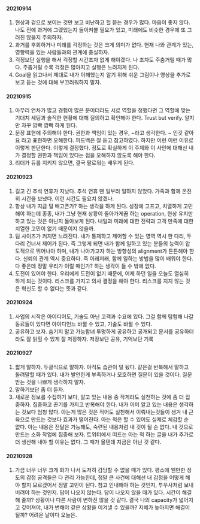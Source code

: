 #### 20210914
1. 현상과 겉으로 보이는 것만 보고 비난하고 헐 뜯는 경우가 많다. 마음이 좋지 않다. 나도 전에 과거에 그랬었는지 돌이켜볼 필요가 있고, 미래에도 비슷한 경우에 또 그러진 않을지 주의하자. 
2. 과거를 후회하거나 미래를 걱정하는 것은 크게 의미가 없다. 현재 나와 관계가 있는, 영향력을 있는 사람들과의 관계에 충실하자.
3. 걱정보단 실행을 해서 걱정할 시간조차 없게 해야겠다. 나 조차도 주춤거릴 때가 많다. 주춤거릴 수록 걱정은 많아지고 실행은 느려지게 된다. 
4. Goal을 읽고나서 제대로 내가 이해했는지 알기 위해 쉬운 그림이나 영상을 추가로 보고 듣는 것에 대해 부끄러워하지 말자. 

#### 20210915
1. 아무리 연차가 많고 경험이 많은 분이더라도 서로 역할을 정했다면 그 역할에 맞는 기대치 세팅과 솔직한 현황에 대해 질의하고 확인해야 한다. Trust but verify. 알지만 자꾸 깜빡 깜빡 하게 된다. 
2. 문장 표현에 주의해야 한다. 권한과 책임이 있는 경우, ~라고 생각한다. ~ 인것 같아요 라고 표현하면 오해한다. 피드백은 잘 듣고 참고하였다. 하지만 이런 이런 이유로 이렇게 판단한다. 이렇게 결정했다. 정도로 확실하게 이 주제와 이 사안에 대해선 내가 결정할 권한과 책임이 있다는 점을 오해하지 않도록 해야 한다. 
3. 리더가 듀를 지키지 않으면, 결국 팔로워는 배우게 된다. 

#### 20210923
1. 길고 긴 추석 연휴가 지났다. 추석 연휴 땐 일부러 일하지 않았다. 가족과 함께 온전히 시간을 보냈다. 이런 시간도 필요치 않겠나. 
2. 항상 내가 지금 덜 배고픈가? 하는 생각을 하게 된다. 성장에 고프고, 치열하게 고민해야 하는데 종종, 내가 그냥 현재 상황이 돌아가게끔 하는 operation, 현상 유지만 하고 있는 것은 아닌지 돌아보게 된다. 내일과 미래에 대한 전략과 고객 만족에 대한 치열한 고민이 없기 때문이지 않을까. 
3. 팀 사이즈가 커지면 느려진다. 내가 통제하고 제어할 수 있는 영역 역시 한 다리, 두 다리 건너서 제어가 된다. 즉 그렇게 되면 내가 함께 일하고 있는 분들의 능력이 압도적으로 뛰어나야 하며, 내가 나아가고자 하는 방향성의 alignment가 튼튼해야 한다. 신뢰의 관계 역시 중요하다. 즉 이래저래, 함께 일하는 방법을 많이 배워야 한다. 다 좋은데 정말 우리가 이럴 때인가? 하는 생각이 들 수 밖에 없다. 
4. 도전이 있어야 한다. 우리에게 도전이 없기 때문에, 어제 하던 일을 오늘도 열심히 하게 되는 것이다. 리스크를 가지고 의사 결정을 해야 한다. 리스크를 지지 않는 것은 혁신도 할 수 없다는 뜻과 같다. 

#### 20210924
1. 사업의 시작은 아이디어도, 기술도 아닌 고객과 수요에 있다. 그걸 함께 탐험해 나갈 동료들이 있다면 아이디언느 바뀔 수 있고, 기술도 바뀔 수 있다. 
2. 공유하고 보자. 숨기지 말고 가능함녀 투명하게 공유하고 공개되고 문서를 공유하더라도 잘 읽힐 수 있게 잘 저장하자. 저장보단 공유, 기억보단 기록

#### 20210927
1. 짧게 말하자. 두괄식으로 말하자. 아직도 습관이 덜 됬다. 같은걸 반복해서 말하고 돌려말할 때가 있다. 내가 발언한게 부족하거나 모호하면 질문이 있을 것이다. 질문 받는 것을 나쁘게 생각하지 말자. 
2. 말하기보단 좀 더 듣자. 
3. 새로운 정보를 수집하기 보다, 알고 있는 내용 중 작게라도 실천하는 것에 좀 더 집중하자. 집중하고 끈기를 가지고 반복해야 한다. 내가 이미 알고 있는 내용은 생각하는 것보다 엄청 많다. 아는게 많은 것은 적어도 실천해서 이뤄내는것들이 생겨 내 근육으로 만드는 것보다 효과가 떨어진다. 아는 척은 할 수 있어도 실제로 체감할 순 없다. 아는 내용은 전달은 가능해도, 숙련된 내용처럼 내 것이 될 순 없다. 내 것으로 만드는 소화 작업에 집중해 보자. 트위터에서 떠드는 아는 척 하는 글을 내가 추가로 더 생산해 내야 할 이유는 없다. 그 때가 올텐데 지금은 아닌 것 같다. 

#### 20210928
1. 가끔 너무 너무 크게 화가 나서 도저히 감당할 수 없을 때가 있다. 평소에 웬만한 정도의 감정 공격들은 다 관리 가능한데, 정말 큰 사건에 대해선 내 감정을 어떻게 해야 할지 모르겠어서 정말 고민이 된다. 참고 인내해야 하는 것인지, 투우사처럼 보내버려야 하는 것인지. 답이 나오지 않는다. 답이 나오지 않을 때가 있다. 시간이 해결해 줄까? 상황이나 다른 사람이 변하진 않을 것 같다. 결국 나의 capacity가 넓어지고 깊어져야, 내가 변해야 같은 상황을 이겨낼 수 있을까? 지혜가 높아지면 해결이 될까? 어려운 날이다 오늘은.
